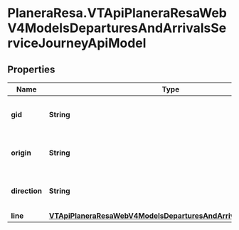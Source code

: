 # PlaneraResa.VTApiPlaneraResaWebV4ModelsDeparturesAndArrivalsServiceJourneyApiModel

## Properties

Name | Type | Description | Notes
------------ | ------------- | ------------- | -------------
**gid** | **String** | 16-digit Västtrafik service journey gid. | 
**origin** | **String** | A description of the origin. | [optional] 
**direction** | **String** | A description of the direction. | [optional] 
**line** | [**VTApiPlaneraResaWebV4ModelsDeparturesAndArrivalsLineApiModel**](VTApiPlaneraResaWebV4ModelsDeparturesAndArrivalsLineApiModel.md) |  | [optional] 


